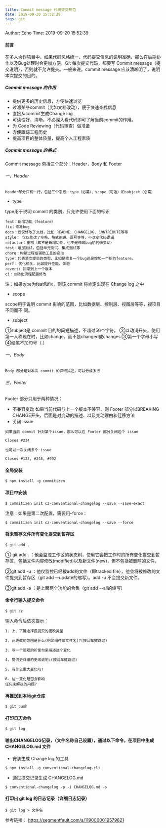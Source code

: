 ```yaml
---
title: Commit message 代码提交规范
date: 2019-09-20 15:52:39
tags: git
---
```


Author: Echo
Time: 2019-09-20 15:52:39

#### 前言

在多人协作项目中，如果代码风格统一、代码提交信息的说明准确，那么在后期协作以及Bug处理时会更加方便。Git 每次提交代码，都要写 Commit message（提交说明），否则就不允许提交。一般来说，commit message 应该清晰明了，说明本次提交的目的。

##### Commit message 的作用
* 提供更多的历史信息，方便快速浏览
* 过滤某些commit（比如文档改动），便于快速查找信息
* 直接从commit生成Change log
* 可读性好，清晰，不必深入看代码即可了解当前commit的作用。
* 为 Code Reviewing（代码审查）做准备
* 方便跟踪工程历史
* 提高项目的整体质量，提高个人工程素质

##### Commit message 的格式

Commit message 包括三个部分：Header，Body 和 Footer

###### 一、Header
`
Header部分只有一行，包括三个字段：type（必需）、scope（可选）和subject（必需）
`

* type

 type用于说明 commit 的类别，只允许使用下面的标识

    feat：新增功能（feature）
    fix：修补bug
    docs：仅仅修改了文档，比如 README, CHANGELOG, CONTRIBUTE等等
    style： 仅仅修改了空格、格式缩进、逗号等等，不改变代码逻辑
    refactor：重构（即不是新增功能，也不是修改bug的代码变动）
    test：增加测试，包括单元测试、集成测试等
    chore：构建过程或辅助工具的变动
    type：代表某次提交的类型，比如是修复一个bug还是增加一个新的feature。
    perf: 优化相关，比如提升性能、体验
    revert: 回滚到上一个版本
    ci：自动化流程配置修改
注：如果type为feat和fix，则该 commit 将肯定出现在 Change log 之中

* scope

scope用于说明 commit 影响的范围，比如数据层、控制层、视图层等等，视项目不同而不  同。

* subject

①subject是 commit 目的的简短描述，不超过50个字符。
②以动词开头，使用第一人称现在时，比如change，而不是changed或changes
③第一个字母小写
④结尾不加句号（.）

###### 一、Body

`
Body 部分是对本次 commit 的详细描述，可以分成多行
`

###### 三、Footer
Footer 部分只用于两种情况：
* 不兼容变动
如果当前代码与上一个版本不兼容，则 Footer 部分以BREAKING CHANGE开头，后面是对变动的描述、以及变动理由和迁移方法
* 关闭 Issue

```
如果当前 commit 针对某个issue，那么可以在 Footer 部分关闭这个 issue

Closes #234

也可以一次关闭多个 issue

Closes #123, #245, #992
```

#### 全局安装
```
$ npm install -g commitizen
```
#### 项目中安装

```
$ commitizen init cz-conventional-changelog --save --save-exact
```
注意：如果是第二次配置，需要用–force：
```
$ commitizen init cz-conventional-changelog --save --force
```

#### 将未暂存文件所有变化提交到暂存区

```
$ git add .
```

① git add . ：他会监控工作区的状态树，使用它会把工作时的所有变化提交到暂存区，包括文件内容修改(modified)以及新文件(new)，但不包括被删除的文件。

②git add -u ：他仅监控已经被add的文件（即tracked file），他会将被修改的文件提交到暂存区（git add --update的缩写）。add -u 不会提交新文件。

③git add -a ：是上面两个功能的合集（git add --all的缩写）

#### 命令行输入提交命令
```
$ git cz
```
输入命令后依次提示：
```
1. 上、下键选择要提交的更改类型

2. 此更改的范围是什么(例如组件或文件名)?(按回车键跳过)

3. 写一个简短的祈使句来描述这个变化

4. 提供更详细的更改说明:(按回车键跳过)

5. 有什么重大变化吗?

6. 这一变化是否会影响
任何未解决的问题?
```
#### 再推送到本地git仓库

```
$ git push
```

#### 打印日志命令
```
$ git log
```
#### 输出CHANGELOG记录，（文件名称自己设置），通过以下命令，在项目中生成 CHANGELOG.md 文件

* 安装生成 Change log 的工具

```
$ npm install -g conventional-changelog-cli
```
* 通过提交记录生成 CHANGELOG.md

```
$ conventional-changelog -p -i CHANGELOG.md -s
```
#### 打印出 git log 的日志记录（详细日志记录）

```
$ git log > 文件名
```

参考链接： https://segmentfault.com/a/1190000019579621
